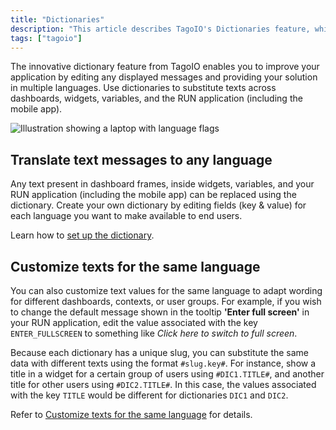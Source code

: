 ```yaml
---
title: "Dictionaries"
description: "This article describes TagoIO's Dictionaries feature, which lets you translate and customize text messages used in dashboards, widgets, variables, and the RUN application. It explains how to substitute texts per language and points to setup and customization references."
tags: ["tagoio"]
---
```

The innovative dictionary feature from TagoIO enables you to improve your application by editing any displayed messages and providing your solution in multiple languages. Use dictionaries to substitute texts across dashboards, widgets, variables, and the RUN application (including the mobile app).

![Illustration showing a laptop with language flags](/docs_imagem/tagoio/dictionaries-2.png)

## Translate text messages to any language

Any text present in dashboard frames, inside widgets, variables, and your RUN application (including the mobile app) can be replaced using the dictionary. Create your own dictionary by editing fields (key & value) for each language you want to make available to end users.

Learn how to [set up the dictionary](/tagoio/using-dictionaries-multi-language).

## Customize texts for the same language

You can also customize text values for the same language to adapt wording for different dashboards, contexts, or user groups. For example, if you wish to change the default message shown in the tooltip **'Enter full screen'** in your RUN application, edit the value associated with the key `ENTER_FULLSCREEN` to something like *Click here to switch to full screen*.

Because each dictionary has a unique slug, you can substitute the same data with different texts using the format `#slug.key#`. For instance, show a title in a widget for a certain group of users using `#DIC1.TITLE#`, and another title for other users using `#DIC2.TITLE#`. In this case, the values associated with the key `TITLE` would be different for dictionaries `DIC1` and `DIC2`.

Refer to [Customize texts for the same language](/tagoio/using-dictionaries-multi-language) for details.